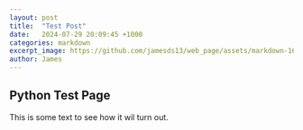 ```yaml
---
layout: post
title:  "Test Post"
date:   2024-07-29 20:09:45 +1000
categories: markdown
excerpt_image: https://github.com/jamesds13/web_page/assets/markdown-1652897932.png 
author: James 
---
```


## Python Test Page 

This is some text to see how it wil turn out.
